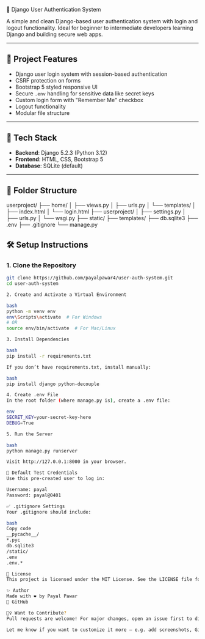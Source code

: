 🔐 Django User Authentication System

A simple and clean Django-based user authentication system with login and logout functionality. Ideal for beginner to intermediate developers learning Django and building secure web apps.

---

## 📂 Project Features

- Django user login system with session-based authentication  
- CSRF protection on forms  
- Bootstrap 5 styled responsive UI  
- Secure `.env` handling for sensitive data like secret keys  
- Custom login form with "Remember Me" checkbox  
- Logout functionality  
- Modular file structure

---

## 🚀 Tech Stack

- **Backend**: Django 5.2.3 (Python 3.12)
- **Frontend**: HTML, CSS, Bootstrap 5
- **Database**: SQLite (default)

---

## 📁 Folder Structure

userproject/
├── home/
│ ├── views.py
│ ├── urls.py
│ └── templates/
│ ├── index.html
│ └── login.html
├── userproject/
│ ├── settings.py
│ ├── urls.py
│ └── wsgi.py
├── static/
├── templates/
├── db.sqlite3
├── .env
├── .gitignore
└── manage.py

## 🛠️ Setup Instructions

### 1. Clone the Repository
```bash
git clone https://github.com/payalpawar4/user-auth-system.git
cd user-auth-system

2. Create and Activate a Virtual Environment

bash
python -m venv env
env\Scripts\activate  # For Windows
# OR
source env/bin/activate  # For Mac/Linux

3. Install Dependencies

bash
pip install -r requirements.txt

If you don’t have requirements.txt, install manually:

bash
pip install django python-decouple

4. Create .env File
In the root folder (where manage.py is), create a .env file:

env
SECRET_KEY=your-secret-key-here
DEBUG=True

5. Run the Server

bash
python manage.py runserver

Visit http://127.0.0.1:8000 in your browser.

🧪 Default Test Credentials
Use this pre-created user to log in:

Username: payal
Password: payal@0401

✅ .gitignore Settings
Your .gitignore should include:

bash
Copy code
__pycache__/
*.pyc
db.sqlite3
/static/
.env
.env.*

🪪 License
This project is licensed under the MIT License. See the LICENSE file for details.

✨ Author
Made with ❤️ by Payal Pawar
🔗 GitHub

🙋‍♀️ Want to Contribute?
Pull requests are welcome! For major changes, open an issue first to discuss what you’d like to change.

Let me know if you want to customize it more — e.g. add screenshots, GitHub badges, or deployment instructions.
